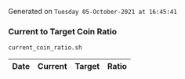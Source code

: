 Generated on `Tuesday 05-October-2021 at 16:45:41`

### Current to Target Coin Ratio
`current_coin_ratio.sh`

Date|Current|Target|Ratio
---|---|---|---
